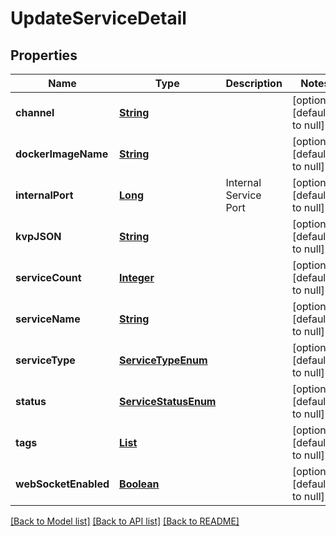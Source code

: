 # UpdateServiceDetail
## Properties

Name | Type | Description | Notes
------------ | ------------- | ------------- | -------------
**channel** | [**String**](string.md) |  | [optional] [default to null]
**dockerImageName** | [**String**](string.md) |  | [optional] [default to null]
**internalPort** | [**Long**](long.md) | Internal Service Port | [optional] [default to null]
**kvpJSON** | [**String**](string.md) |  | [optional] [default to null]
**serviceCount** | [**Integer**](integer.md) |  | [optional] [default to null]
**serviceName** | [**String**](string.md) |  | [optional] [default to null]
**serviceType** | [**ServiceTypeEnum**](ServiceTypeEnum.md) |  | [optional] [default to null]
**status** | [**ServiceStatusEnum**](ServiceStatusEnum.md) |  | [optional] [default to null]
**tags** | [**List**](string.md) |  | [optional] [default to null]
**webSocketEnabled** | [**Boolean**](boolean.md) |  | [optional] [default to null]

[[Back to Model list]](../README.md#documentation-for-models) [[Back to API list]](../README.md#documentation-for-api-endpoints) [[Back to README]](../README.md)

